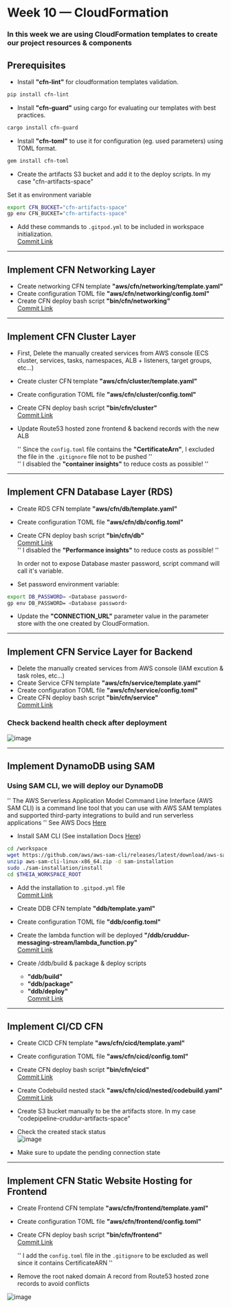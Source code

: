 # Week 10 — CloudFormation

### In this week we are using CloudFormation templates to create our project resources & components  

## Prerequisites
* Install **"cfn-lint"** for cloudformation templates validation.  
```sh
pip install cfn-lint
```
* Install **"cfn-guard"** using cargo for evaluating our templates with best practices.  
```sh
cargo install cfn-guard
```
* Install **"cfn-toml"** to use it for configuration (eg. used parameters) using TOML format.  
```sh
gem install cfn-toml
```
* Create the artifacts S3 bucket and add it to the deploy scripts. In my case "cfn-artifacts-space"  

Set it as environment variable  
```sh
export CFN_BUCKET="cfn-artifacts-space"
gp env CFN_BUCKET="cfn-artifacts-space"
```
* Add these commands to `.gitpod.yml` to be included in workspace initialization.  
[Commit Link](https://github.com/MahmoudGooda/aws-bootcamp-cruddur-2023/commit/4cc1e8721d9c4c30fc77f695463b3e258e4bfcb6)  

---
## Implement CFN Networking Layer
* Create networking CFN template **"aws/cfn/networking/template.yaml"**  
* Create configuration TOML file **"aws/cfn/networking/config.toml"**  
* Create CFN deploy bash script 	**"bin/cfn/networking"**  
[Commit Link](https://github.com/MahmoudGooda/aws-bootcamp-cruddur-2023/commit/e7c86f639e9f969f37240973018d3e49dbebf34b)  

---
## Implement CFN Cluster Layer
* First, Delete the manually created services from AWS console (ECS cluster, services, tasks, namespaces, ALB + listeners, target groups, etc...)  
* Create cluster CFN template **"aws/cfn/cluster/template.yaml"**  
* Create configuration TOML file **"aws/cfn/cluster/config.toml"**  
* Create CFN deploy bash script 	**"bin/cfn/cluster"**  
[Commit Link](https://github.com/MahmoudGooda/aws-bootcamp-cruddur-2023/commit/f0700478100efcb8cd25b44b7d22fbe1b75e4211)  
* Update Route53 hosted zone frontend & backend records with the new ALB  

  '' Since the `config.toml` file contains the **"CertificateArn"**, I excluded the file in the `.gitignore` file not to be pushed ''  
  '' I disabled the **"container insights"** to reduce costs as possible! ''  

---
## Implement CFN Database Layer (RDS)
* Create RDS CFN template **"aws/cfn/db/template.yaml"**  
* Create configuration TOML file **"aws/cfn/db/config.toml"**  
* Create CFN deploy bash script 	**"bin/cfn/db"**  
[Commit Link](https://github.com/MahmoudGooda/aws-bootcamp-cruddur-2023/commit/4ff80320b89a41439f89e38b7364ba7f08ef5a51)  
'' I disabled the **"Performance insights"** to reduce costs as possible! ''  

  In order not to expose Database master password, script command will call it's variable.  
* Set password environment variable:  
```sh
export DB_PASSWORD= <Database password>
gp env DB_PASSWORD= <Database password>
```
* Update the **"CONNECTION_URL"** parameter value in the parameter store with the one created by CloudFormation.  

---
## Implement CFN Service Layer for Backend
* Delete the manually created services from AWS console (IAM excution & task roles, etc...)  
* Create Service CFN template **"aws/cfn/service/template.yaml"**  
* Create configuration TOML file **"aws/cfn/service/config.toml"**  
* Create CFN deploy bash script 	**"bin/cfn/service"**  
[Commit Link](https://github.com/MahmoudGooda/aws-bootcamp-cruddur-2023/commit/5ca348067e1eab2db84f6fb25753b77f648fcdeb)  
### Check backend health check after deployment  

![image](https://github.com/MahmoudGooda/aws-bootcamp-cruddur-2023/assets/105418424/81f41b90-93d1-4cba-932c-10c405bb7fdb)  

---
## Implement DynamoDB using SAM
### Using SAM CLI, we will deploy our DynamoDB  
  '' The AWS Serverless Application Model Command Line Interface (AWS SAM CLI) is a command line tool that you can use with AWS SAM templates and supported third-party integrations to build and run serverless applications '' See AWS Docs [Here](https://docs.aws.amazon.com/serverless-application-model/latest/developerguide/serverless-sam-reference.html)  
* Install SAM CLI (See installation Docs [Here](https://docs.aws.amazon.com/serverless-application-model/latest/developerguide/install-sam-cli.html))  
```sh
cd /workspace
wget https://github.com/aws/aws-sam-cli/releases/latest/download/aws-sam-cli-linux-x86_64.zip
unzip aws-sam-cli-linux-x86_64.zip -d sam-installation
sudo ./sam-installation/install
cd $THEIA_WORKSPACE_ROOT
```
* Add the installation to `.gitpod.yml` file  
  [Commit Link](https://github.com/MahmoudGooda/aws-bootcamp-cruddur-2023/commit/e02e8c248ed0d6ef767a7802bc8fececefe403b7)  
    
* Create DDB CFN template **"ddb/template.yaml"**  
* Create configuration TOML file **"ddb/config.toml"**  
* Create the lambda function will be deployed 
  **"/ddb/cruddur-messaging-stream/lambda_function.py"**  
[Commit Link](https://github.com/MahmoudGooda/aws-bootcamp-cruddur-2023/commit/f0c1918884c39a89f3c0ccfc4d4f76ab3c39234f)  

* Create /ddb/build & package & deploy scripts
    - **"ddb/build"**  
    - **"ddb/package"**  
    - **"ddb/deploy"**  
[Commit Link](https://github.com/MahmoudGooda/aws-bootcamp-cruddur-2023/commit/210fda106078ba730b79cc6696fed79be8b486e3)  

---
## Implement CI/CD CFN
* Create CICD CFN template **"aws/cfn/cicd/template.yaml"**  
* Create configuration TOML file **"aws/cfn/cicd/config.toml"**  
* Create CFN deploy bash script 	**"bin/cfn/cicd"**  
[Commit Link](https://github.com/MahmoudGooda/aws-bootcamp-cruddur-2023/commit/f41ed41c10b5e816e257776172ef89c62fc9e3eb)  

* Create Codebuild nested stack **"aws/cfn/cicd/nested/codebuild.yaml"**  
[Commit Link](https://github.com/MahmoudGooda/aws-bootcamp-cruddur-2023/commit/f87b3bc4c688c3f1b2a2a0907457a17ac8ef198d)  

* Create S3 bucket manually to be the artifacts store. In my case "codepipeline-cruddur-artifacts-space"  
* Check the created stack status  
![image](https://github.com/MahmoudGooda/aws-bootcamp-cruddur-2023/assets/105418424/613d5417-03a0-40ba-a198-750218b8d855)
* Make sure to update the pending connection state  

---
## Implement CFN Static Website Hosting for Frontend
* Create Frontend CFN template **"aws/cfn/frontend/template.yaml"**  
* Create configuration TOML file **"aws/cfn/frontend/config.toml"**  
* Create CFN deploy bash script 	**"bin/cfn/frontend"**  
[Commit Link](https://github.com/MahmoudGooda/aws-bootcamp-cruddur-2023/commit/596201403f766c9e85087ee021ab7315919bb71c)  

  '' I add the `config.toml` file in the `.gitignore` to be excluded as well since it contains CertificateARN ''  
* Remove the root naked domain A record from Route53 hosted zone records to avoid conflicts  

![image](https://github.com/MahmoudGooda/aws-bootcamp-cruddur-2023/assets/105418424/daa8c75f-53ca-47c7-b553-2313d0526fe3)
